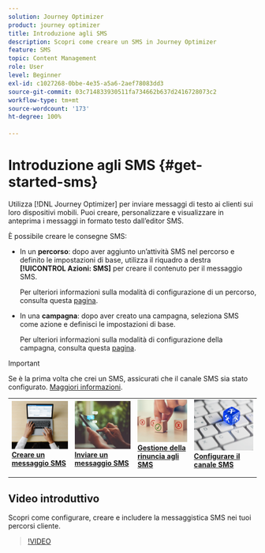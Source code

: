 ```yaml
---
solution: Journey Optimizer
product: journey optimizer
title: Introduzione agli SMS
description: Scopri come creare un SMS in Journey Optimizer
feature: SMS
topic: Content Management
role: User
level: Beginner
exl-id: c1027268-0bbe-4e35-a5a6-2aef78083dd3
source-git-commit: 03c714833930511fa734662b637d2416728073c2
workflow-type: tm+mt
source-wordcount: '173'
ht-degree: 100%

---
```


# Introduzione agli SMS {#get-started-sms}

Utilizza [!DNL Journey Optimizer] per inviare messaggi di testo ai clienti sui loro dispositivi mobili. Puoi creare, personalizzare e visualizzare in anteprima i messaggi in formato testo dall’editor SMS.

È possibile creare le consegne SMS:

* In un **percorso**: dopo aver aggiunto un’attività SMS nel percorso e definito le impostazioni di base, utilizza il riquadro a destra **[!UICONTROL Azioni: SMS]** per creare il contenuto per il messaggio SMS.

  Per ulteriori informazioni sulla modalità di configurazione di un percorso, consulta questa [pagina](../building-journeys/journey-gs.md).

* In una **campagna**: dopo aver creato una campagna, seleziona SMS come azione e definisci le impostazioni di base.

  Per ulteriori informazioni sulla modalità di configurazione della campagna, consulta questa [pagina](../campaigns/create-campaign.md#configure).


>[!IMPORTANT]
>
>Se è la prima volta che crei un SMS, assicurati che il canale SMS sia stato configurato. [Maggiori informazioni](sms-configuration.md).

<table style="table-layout:fixed"><tr style="border: 0;">
<td>
<a href="create-sms.md">
<img alt="Lead" src="../assets/do-not-localize/sms-create.jpeg">
</a>
<div><a href="create-sms.md"><strong>Creare un messaggio SMS</strong>
</div>
<p>
</td>
<td>
<a href="send-sms.md">
<img alt="Non frequente" src="../assets/do-not-localize/sms-sending.jpg">
</a>
<div>
<a href="send-sms.md"><strong>Inviare un messaggio SMS</strong></a>
</div>
<p></td>
<td>
<a href="sms-opt-out.md">
<img alt="Convalida" src="../assets/do-not-localize/sms-opt-out.jpg">
</a>
<div>
<a href="sms-opt-out.md"><strong>Gestione della rinuncia agli SMS</strong></a>
</div>
<p>
</td>
<td>
<a href="sms-configuration.md">
<img alt="Convalida" src="../assets/do-not-localize/sms-config.jpg">
</a>
<div>
<a href="sms-configuration.md"><strong>Configurare il canale SMS</strong></a>
</div>
<p>
</td>
</tr></table>

## Video introduttivo

Scopri come configurare, creare e includere la messaggistica SMS nei tuoi percorsi cliente.

>[!VIDEO](https://video.tv.adobe.com/v/3420509?learn=on)

